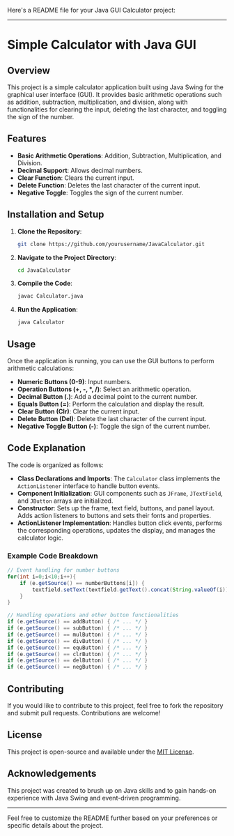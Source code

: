 Here's a README file for your Java GUI Calculator project:

---

# Simple Calculator with Java GUI

## Overview

This project is a simple calculator application built using Java Swing for the graphical user interface (GUI). It provides basic arithmetic operations such as addition, subtraction, multiplication, and division, along with functionalities for clearing the input, deleting the last character, and toggling the sign of the number.

## Features

- **Basic Arithmetic Operations**: Addition, Subtraction, Multiplication, and Division.
- **Decimal Support**: Allows decimal numbers.
- **Clear Function**: Clears the current input.
- **Delete Function**: Deletes the last character of the current input.
- **Negative Toggle**: Toggles the sign of the current number.

## Installation and Setup

1. **Clone the Repository**: 
    ```sh
    git clone https://github.com/yourusername/JavaCalculator.git
    ```
2. **Navigate to the Project Directory**:
    ```sh
    cd JavaCalculator
    ```
3. **Compile the Code**:
    ```sh
    javac Calculator.java
    ```
4. **Run the Application**:
    ```sh
    java Calculator
    ```

## Usage

Once the application is running, you can use the GUI buttons to perform arithmetic calculations:

- **Numeric Buttons (0-9)**: Input numbers.
- **Operation Buttons (+, -, *, /)**: Select an arithmetic operation.
- **Decimal Button (.)**: Add a decimal point to the current number.
- **Equals Button (=)**: Perform the calculation and display the result.
- **Clear Button (Clr)**: Clear the current input.
- **Delete Button (Del)**: Delete the last character of the current input.
- **Negative Toggle Button (-)**: Toggle the sign of the current number.

## Code Explanation

The code is organized as follows:

- **Class Declarations and Imports**: The `Calculator` class implements the `ActionListener` interface to handle button events.
- **Component Initialization**: GUI components such as `JFrame`, `JTextField`, and `JButton` arrays are initialized.
- **Constructor**: Sets up the frame, text field, buttons, and panel layout. Adds action listeners to buttons and sets their fonts and properties.
- **ActionListener Implementation**: Handles button click events, performs the corresponding operations, updates the display, and manages the calculator logic.

### Example Code Breakdown
```java
// Event handling for number buttons
for(int i=0;i<10;i++){
    if (e.getSource() == numberButtons[i]) {
        textfield.setText(textfield.getText().concat(String.valueOf(i)));
    }
}

// Handling operations and other button functionalities
if (e.getSource() == addButton) { /* ... */ }
if (e.getSource() == subButton) { /* ... */ }
if (e.getSource() == mulButton) { /* ... */ }
if (e.getSource() == divButton) { /* ... */ }
if (e.getSource() == equButton) { /* ... */ }
if (e.getSource() == clrButton) { /* ... */ }
if (e.getSource() == delButton) { /* ... */ }
if (e.getSource() == negButton) { /* ... */ }
```

## Contributing

If you would like to contribute to this project, feel free to fork the repository and submit pull requests. Contributions are welcome!

## License

This project is open-source and available under the [MIT License](LICENSE).

## Acknowledgements

This project was created to brush up on Java skills and to gain hands-on experience with Java Swing and event-driven programming.

---

Feel free to customize the README further based on your preferences or specific details about the project.
